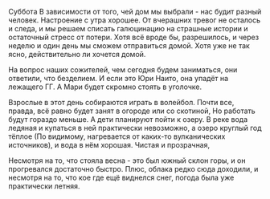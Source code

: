 Суббота
В зависимости от того, чей дом мы выбрали - нас будит разный человек.
Настроение с утра хорошее. От вчерашних тревог не осталось и следа, и мы решаем списать галюцинацию на страшные истории и остаточный стресс от потери. Хотя всё вроде бы, разрешилось, и через неделю и один день мы сможем отправиться домой. 
Хотя уже не так ясно, действительно ли хочется домой.

На вопрос наших сожителей, чем сегодня будем заниматься, они ответили, что безделием. И если это Юри Наито, она упадёт на лежащего ГГ. А Мари будет скромно стоять в уголочке.

Взрослые в этот день собираются играть в волейбол. Почти все, правда, всё равно будет занят в огороде или со скотиной, Но работать будут гораздо меньше. А дети планируют пойти к озеру. 
В реке вода ледяная и купаться в ней практически невозможно, а озеро круглый год тёплое (По видимому, нагревается от каких-то вулканических источников), и вода в нём хорошая. Чистая и прозрачная, 

Несмотря на то, что стояла весна - это был южный склон горы, и он прогревался достаточно быстро. Плюс, облака редко сюда доходили, и несмотря на то, что кое где ещё виднелся снег, погода была уже практически летняя.